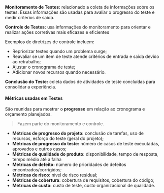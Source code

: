 
**Monitoramento de Testes:** relacionado a coleta de informações sobre os testes. Essas informações são usadas para avaliar o progresso do teste e medir critérios de saída.

**Controle de Testes:** usa informações do monitoramento para orientar e realizar ações corretivas mais eficazes e eficientes

Exemplos de diretrizes de controle incluem:

- Repriorizar testes quando um problema surge;
- Reavaliar se um item de teste atende critérios de entrada e saída devido ao retrabalho;
- Ajustar o cronograma de teste;
- Adicionar novos recursos quando necessário.

**Conclusão do Teste:** coleta dados de atividades de teste concluídas para consolidar a experiência. 


#### Métricas usadas em Testes

São reunidas para mostrar o **progresso** em relação ao cronograma e orçamento planejados.

> Fazem parte do monitoramento e controle.

- **Métricas de progresso do projeto:** conclusão de tarefas, uso de recursos, esforço do teste (geral do projeto);
- **Métricas de progresso do teste:** número de casos de teste executadas, aprovados e outros casos;
- **Métricas de qualidade do produto:** disponibilidade, tempo de resposta, tempo médio até a falha
- **Métricas de defeito:** número de prioridades de defeitos encontrados/corrigidos;
- **Métricas de risco:** nível de risco residual;
- **Métricas de cobertura:** cobertura de requisitos, cobertura do código;
- **Métricas de custo:** custo de teste, custo organizacional de qualidade. 
